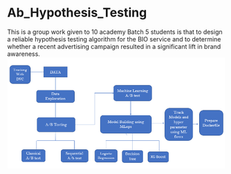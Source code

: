 # Ab_Hypothesis_Testing
This is a group work given to 10 academy Batch 5 students is that  to design a reliable
hypothesis testing algorithm for the BIO service and to determine whether a recent
advertising campaign resulted in a significant lift in brand awareness.
![PIPELINE](pipeline.png)
